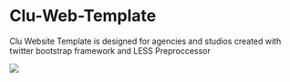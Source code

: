 # Clu-Web-Template
Clu Website Template is designed for agencies and studios created with twitter bootstrap framework and LESS Preproccessor 

<img src="http://danielpervaiz.com/github/images/clu.png"/>
